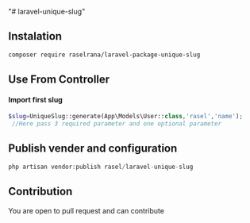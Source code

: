 "# laravel-unique-slug" 
 ## Instalation
 ```sh 
 composer require raselrana/laravel-package-unique-slug 
```
 ## Use From Controller
 #### Import first slug
```php
$slug=UniqueSlug::generate(App\Models\User::class,'rasel','name');
 //Here pass 3 required parameter and one optional parameter
 ```
 ## Publish vender and configuration
 ```php
 php artisan vendor:publish rasel/laravel-unique-slug
 ```
## Contribution
You are open to pull request and can contribute

